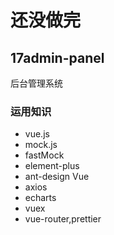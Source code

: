 # 还没做完

## 17admin-panel 
后台管理系统


### 运用知识
- vue.js
- mock.js
- fastMock
- element-plus
- ant-design Vue 
- axios
- echarts
- vuex
- vue-router,prettier





